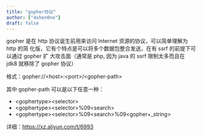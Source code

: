 ```yaml
---
title: "gopher协议"
author: ["4shen0ne"]
draft: false
---
```


gopher 是在 http 协议诞生前用来访问 Internet 资源的协议，可以简单理解为 http 的简
化版，它有个特点是可以将多个数据包整合发送，在有 ssrf 的前提下可以通过 gopher 扩
大攻击面（通常是 php, 因为 java 的 ssrf 限制太多而且在 jdk8 就移除了 gopher 协议）

格式：gopher://&lt;host&gt;:&lt;port&gt;/&lt;gopher-path&gt;

其中 gopher-path 可以是以下任意一种：

-   &lt;gophertype&gt;&lt;selector&gt;
-   &lt;gophertype&gt;&lt;selector&gt;%09&lt;search&gt;
-   &lt;gophertype&gt;&lt;selector&gt;%09&lt;search&gt;%09&lt;gopher+_string&gt;

详细：<https://xz.aliyun.com/t/6993>
